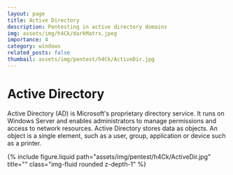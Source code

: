 ```yaml
---
layout: page
title: Active Directory
description: Pentesting in active directory domains
img: assets/img/h4Ck/darkMatrx.jpeg
importance: 4
category: windows
related_posts: false
thumbail: assets/img/pentest/h4Ck/ActiveDir.jpg
---
```


# Active Directory

Active Directory (AD) is Microsoft's proprietary directory service. It runs on Windows Server and enables administrators to manage permissions and access to network resources. Active Directory stores data as objects. An object is a single element, such as a user, group, application or device such as a printer.

<div class="row justify-content-sm-center">
    <div class="col-sm-8 mt-3 mt-md-0">
        {% include figure.liquid path="assets/img/pentest/h4Ck/ActiveDir.jpg" title="" class="img-fluid rounded z-depth-1" %}
    </div>
</div>
<div class="caption">

</div>
